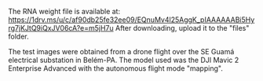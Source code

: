 The RNA weight file is available at:
https://1drv.ms/u/c/af90db25fe32ee09/EQnuMv4l25AggK_pIAAAAAABi5Hyrg7jKJtQ9iQxJV06cA?e=m5jH7u
After downloading, upload it to the "files" folder.

The test images were obtained from a drone flight over the SE Guamá electrical substation in Belém-PA. The model used was the DJI Mavic 2 Enterprise Advanced with the autonomous flight mode "mapping".

